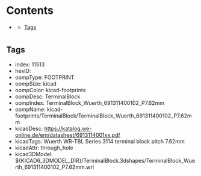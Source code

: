



Contents
========

* [](#)
	* [Tags](#tags)

# 

## Tags

- index: 11513
- hexID: 
- oompType: FOOTPRINT
- oompSize: kicad
- oompColor: kicad-footprints
- oompDesc: TerminalBlock
- oompIndex: TerminalBlock_Wuerth_691311400102_P7.62mm
- oompName: kicad-footprints/TerminalBlock/TerminalBlock_Wuerth_691311400102_P7.62mm
- kicadDesc: https://katalog.we-online.de/em/datasheet/6913114001xx.pdf
- kicadTags: Wuerth WR-TBL Series 3114 terminal block pitch 7.62mm
- kicadAttr: through_hole
- kicad3DModel: ${KICAD6_3DMODEL_DIR}/TerminalBlock.3dshapes/TerminalBlock_Wuerth_691311400102_P7.62mm.wrl
